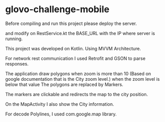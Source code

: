 # glovo-challenge-mobile

Before compiling and run this project please deploy the server.

and modify on RestService.kt the BASE_URL with the IP where server is running.

This project was developed on Kotlin. Using MVVM Architecture.

For network rest communication I used Retrofit and GSON to parse responses.

The application draw polygons when zoom is more than 10 (Based on google documentation that is the City zoom level.)
when the zoom level is below that value The polygons are replaced by Markers.

The markers are clickable and redirects the map to the city position.

On the MapActivity I also show the City information.

For decode Polylines, I used com.google.map library.




